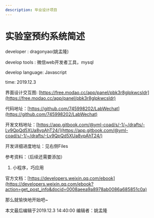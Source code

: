 ```yaml
---
description: 毕业设计项目
---
```


# 实验室预约系统简述

developer : dragonyao\(姚孟隆\)

develop tools : 微信web开发者工具，mysql

develop language: Javascript

time: 2019.12.3



界面设计交互图: [https://free.modao.cc/app/panel/pbk3r8glpkwcsldr](https://free.modao.cc/app/panel/pbk3r8glpkwcsldr)

代码地址：[https://github.com/745998202/LabWechat](https://github.com/745998202/LabWechat)

开发文档地址：[https://app.gitbook.com/@yml-coad/s/-1/~/drafts/-Lv9QpQd5XUa8vpAhT24/](https://app.gitbook.com/@yml-coad/s/-1/~/drafts/-Lv9QpQd5XUa8vpAhT24/)

开发详细进度地址：见右侧Files

参考资料：（后续还需要添加）

1. 小程序，巧应用

官方文档：[https://developers.weixin.qq.com/ebook](https://developers.weixin.qq.com/ebook?action=get_post_info&docid=0008aeea9a8978ab0086a685851c0a)





那么就愉快地开始吧~

本文最后编辑于2019.12.3 14:40:00  编辑者：姚孟隆

